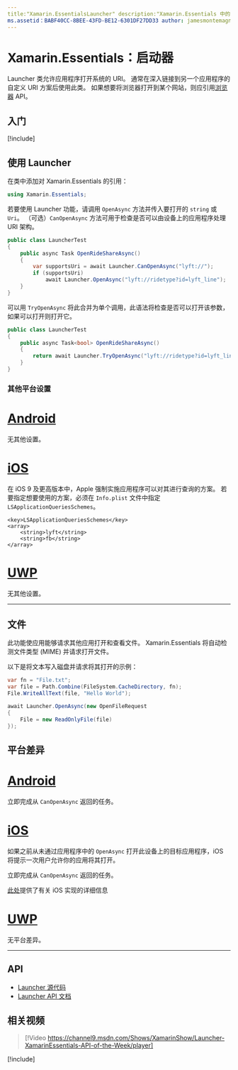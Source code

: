 ```yaml
---
title:"Xamarin.EssentialsLauncher" description:"Xamarin.Essentials 中的 Launcher 类允许应用程序打开系统的 URI。"
ms.assetid：BABF40CC-8BEE-43FD-BE12-6301DF27DD33 author: jamesmontemagno ms.custom: video ms.author: jamont ms.date:2019 年 8 月 20 日 no-loc: [Xamarin.Forms, Xamarin.Essentials]
---
```


# <a name="xamarinessentials-launcher"></a>Xamarin.Essentials：启动器

Launcher 类允许应用程序打开系统的 URI。 通常在深入链接到另一个应用程序的自定义 URI 方案后使用此类。 如果想要将浏览器打开到某个网站，则应引用[浏览器](open-browser.md) API。

## <a name="get-started"></a>入门

[!include[](~/essentials/includes/get-started.md)]

## <a name="using-launcher"></a>使用 Launcher

在类中添加对 Xamarin.Essentials 的引用：

```csharp
using Xamarin.Essentials;
```

若要使用 Launcher 功能，请调用 `OpenAsync` 方法并传入要打开的 `string` 或 `Uri`。 （可选）`CanOpenAsync` 方法可用于检查是否可以由设备上的应用程序处理 URI 架构。

```csharp
public class LauncherTest
{
    public async Task OpenRideShareAsync()
    {
        var supportsUri = await Launcher.CanOpenAsync("lyft://");
        if (supportsUri)
            await Launcher.OpenAsync("lyft://ridetype?id=lyft_line");
    }
}
```

可以用 `TryOpenAsync` 将此合并为单个调用，此语法将检查是否可以打开该参数，如果可以打开则打开它。

```csharp
public class LauncherTest
{
    public async Task<bool> OpenRideShareAsync()
    {
        return await Launcher.TryOpenAsync("lyft://ridetype?id=lyft_line");
    }
}
```

### <a name="additional-platform-setup"></a>其他平台设置

# <a name="android"></a>[Android](#tab/android)

无其他设置。

# <a name="ios"></a>[iOS](#tab/ios)

在 iOS 9 及更高版本中，Apple 强制实施应用程序可以对其进行查询的方案。 若要指定想要使用的方案，必须在 `Info.plist` 文件中指定 `LSApplicationQueriesSchemes`。

```
<key>LSApplicationQueriesSchemes</key>
<array>
    <string>lyft</string>  
    <string>fb</string>
</array>
```

# <a name="uwp"></a>[UWP](#tab/uwp)

无其他设置。

-----

## <a name="files"></a>文件

此功能使应用能够请求其他应用打开和查看文件。 Xamarin.Essentials 将自动检测文件类型 (MIME) 并请求打开文件。

以下是将文本写入磁盘并请求将其打开的示例：

```csharp
var fn = "File.txt";
var file = Path.Combine(FileSystem.CacheDirectory, fn);
File.WriteAllText(file, "Hello World");

await Launcher.OpenAsync(new OpenFileRequest
{
    File = new ReadOnlyFile(file)
});
```

## <a name="platform-differences"></a>平台差异

# <a name="android"></a>[Android](#tab/android)

立即完成从 `CanOpenAsync` 返回的任务。

# <a name="ios"></a>[iOS](#tab/ios)

如果之前从未通过应用程序中的 `OpenAsync` 打开此设备上的目标应用程序，iOS 将提示一次用户允许你的应用将其打开。

立即完成从 `CanOpenAsync` 返回的任务。

[此处](xref:UIKit.UIApplication.CanOpenUrl*)提供了有关 iOS 实现的详细信息

# <a name="uwp"></a>[UWP](#tab/uwp)

无平台差异。

-----

## <a name="api"></a>API

- [Launcher 源代码](https://github.com/xamarin/Essentials/tree/master/Xamarin.Essentials/Launcher)
- [Launcher API 文档](xref:Xamarin.Essentials.Launcher)

## <a name="related-video"></a>相关视频

> [!Video https://channel9.msdn.com/Shows/XamarinShow/Launcher-XamarinEssentials-API-of-the-Week/player]

[!include[](~/essentials/includes/xamarin-show-essentials.md)]
